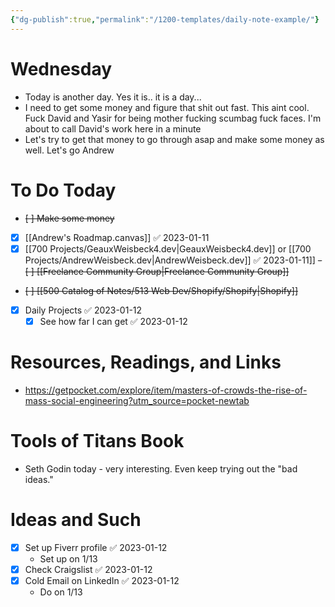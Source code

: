 ```yaml
---
{"dg-publish":true,"permalink":"/1200-templates/daily-note-example/"}
---
```


# Wednesday
- Today is another day. Yes it is.. it is a day... 
- I need to get some money and figure that shit out fast. This aint cool. Fuck David and Yasir for being mother fucking scumbag fuck faces. I'm about to call David's work here in a minute
- Let's try to get that money to go through asap and make some money as well. Let's go Andrew

# To Do Today
- ~~[ ] Make some money~~
- [x] [[Andrew's Roadmap.canvas]] ✅ 2023-01-11
- [x] [[700 Projects/GeauxWeisbeck4.dev\|GeauxWeisbeck4.dev]] or [[700 Projects/AndrewWeisbeck.dev\|AndrewWeisbeck.dev]] ✅ 2023-01-11]]
~~- [ ] [[Freelance Community Group\|Freelance Community Group]]~~
- ~~[ ] [[500 Catalog of Notes/513 Web Dev/Shopify/Shopify\|Shopify]]~~
- [x] Daily Projects ✅ 2023-01-12
	- [x] See how far I can get ✅ 2023-01-12

# Resources, Readings, and Links
- https://getpocket.com/explore/item/masters-of-crowds-the-rise-of-mass-social-engineering?utm_source=pocket-newtab

# Tools of Titans Book 
- Seth Godin today - very interesting. Even keep trying out the "bad ideas."

# Ideas and Such
- [x] Set up Fiverr profile ✅ 2023-01-12
	- Set up on 1/13
- [x] Check Craigslist ✅ 2023-01-12
- [x] Cold Email on LinkedIn ✅ 2023-01-12
	- Do on 1/13
